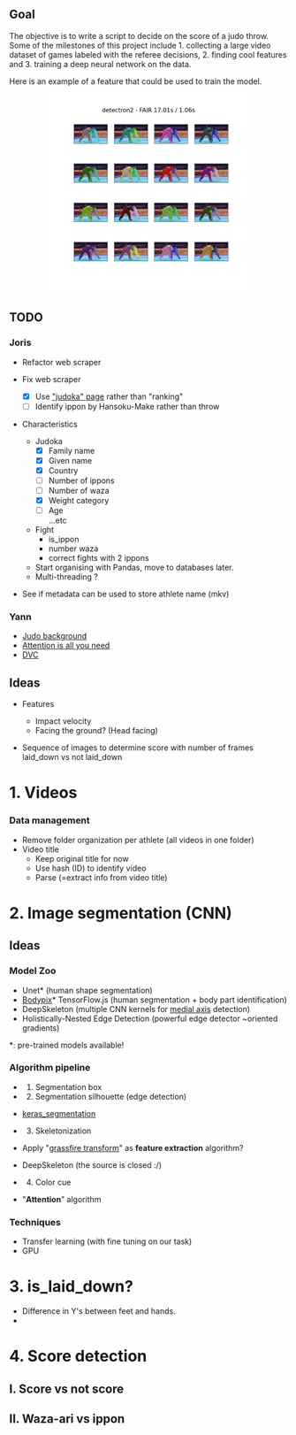 <!-- Speak with https://github.com/lancew and see if API is available for judobase -->
## Goal
The objective is to write a script to decide on the score of a judo throw. Some of the milestones
of this project include 1. collecting a large video dataset of games labeled with the
referee decisions, 2. finding cool features and 3. training a deep neural network on the data.

Here is an example of a feature that could be used to train the model.
<center><img src="img/detectron2.png" width="360" /></center>

## TODO

### Joris
- Refactor web scraper
- Fix web scraper
    - [x] Use ["judoka" page](https://www.ijf.org/judoka) rather than "ranking"
    - [ ] Identify ippon by Hansoku-Make rather than throw
- Characteristics
    - Judoka
        - [x] Family name
        - [x] Given name
        - [x] Country
        - [ ] Number of ippons
        - [ ] Number of waza
        - [x] Weight category
        - [ ] Age\
        ...etc
    - Fight
        - is_ippon
        - number waza
        - correct fights with 2 ippons
    - Start organising with Pandas, move to databases later.
    - Multi-threading ?

- See if metadata can be used to store athlete name (mkv)

### Yann
- [Judo background](https://www.youtube.com/watch?v=pgfKasoI5yc&ab_channel=Judo)
- [Attention is all you need](https://arxiv.org/pdf/1706.03762.pdf)
- [DVC](https://dvc.org/)

## Ideas
- Features
    - Impact velocity
    - Facing the ground? (Head facing)

- Sequence of images to determine score with number of frames laid_down vs not laid_down

# 1. Videos
### Data management
- Remove folder organization per athlete (all videos in one folder)
- Video title
    - Keep original title for now
    - Use hash (ID) to identify video
    - Parse (=extract info from video title)


# 2. Image segmentation (CNN)

## Ideas
### Model Zoo
- Unet* (human shape segmentation)
- [Bodypix](https://blog.tensorflow.org/2019/11/updated-bodypix-2.html)* TensorFlow.js (human segmentation + body part identification)
- DeepSkeleton (multiple CNN kernels for [medial axis](https://www.wikiwand.com/en/Medial_axis) detection)
- Holistically-Nested Edge Detection (powerful edge detector ~oriented gradients)

\*: pre-trained models available!
### Algorithm pipeline
- 1. Segmentation box

- 2. Segmentation silhouette (edge detection)
- [keras_segmentation](https://github.com/divamgupta/image-segmentation-keras)

- 3. Skeletonization
- Apply "[grassfire transform](https://www.wikiwand.com/en/Grassfire_transform)" as **feature extraction** algorithm?
- DeepSkeleton (the source is closed :/)

- 4. Color cue

- "**Attention**" algorithm

### Techniques
- Transfer learning (with fine tuning on our task)
- GPU

# 3. is_laid_down? 
* Difference in Y's between feet and hands.
* 

# 4. Score detection
## I. Score vs not score
## II. Waza-ari vs ippon
